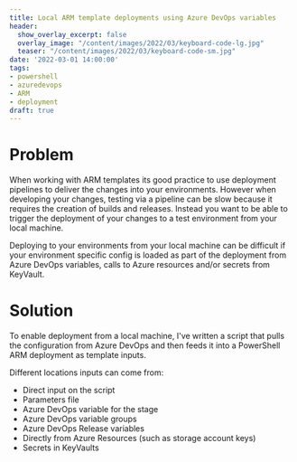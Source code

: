 ```yaml
---
title: Local ARM template deployments using Azure DevOps variables
header:
  show_overlay_excerpt: false
  overlay_image: "/content/images/2022/03/keyboard-code-lg.jpg"
  teaser: "/content/images/2022/03/keyboard-code-sm.jpg"
date: '2022-03-01 14:00:00'
tags:
- powershell
- azuredevops
- ARM
- deployment
draft: true
---
```


# Problem

When working with ARM templates its good practice to use deployment pipelines to deliver the changes into your environments. However when developing your changes, testing via a pipeline can be slow because it requires the creation of builds and releases. Instead you want to be able to trigger the deployment of your changes to a test environment from your local machine.

Deploying to your environments from your local machine can be difficult if your environment specific config is loaded as part of the deployment from Azure DevOps variables, calls to Azure resources and/or secrets from KeyVault.

# Solution 

To enable deployment from a local machine, I've written a script that pulls the configuration from Azure DevOps and then feeds it into a PowerShell ARM deployment as template inputs.

Different locations inputs can come from:

- Direct input on the script
- Parameters file
- Azure DevOps variable for the stage
- Azure DevOps variable groups
- Azure DevOps Release variables
- Directly from Azure Resources (such as storage account keys)
- Secrets in KeyVaults



